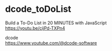# dcode_toDoList

Build a To-Do List in 20 MINUTES with JavaScript <br>
https://youtu.be/cijPd-TXPn4

dcode <br>
https://www.youtube.com/@dcode-software
